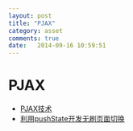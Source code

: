```yaml
---
layout: post
title: "PJAX"
category: asset
comments: true
date:   2014-09-16 10:59:51
---
```


# PJAX
- [PJAX技术](http://www.ueffort.com/pjax-ji-shu/)
- [利用pushState开发无刷页面切换](http://www.cnblogs.com/flash3d/archive/2013/10/23/3384823.html)

